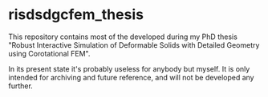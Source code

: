 # risdsdgcfem_thesis

This repository contains most of the developed during my PhD thesis
"Robust Interactive Simulation of Deformable Solids with Detailed
Geometry using Corotational FEM".

In its present state it's probably useless for anybody but myself. It
is only intended for archiving and future reference, and will not be
developed any further.
